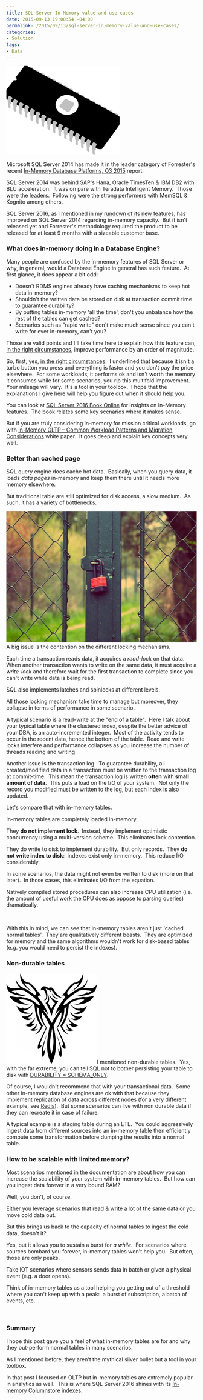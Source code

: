 ```yaml
---
title: SQL Server In-Memory value and use cases
date: 2015-09-13 19:00:54 -04:00
permalink: /2015/09/13/sql-server-in-memory-value-and-use-cases/
categories:
- Solution
tags:
- Data
---
```

<a href="/assets/2015/9/sql-server-in-memory-value-and-use-cases/eprom021.png"><img class="size-medium wp-image-1201 alignright" src="/assets/2015/9/sql-server-in-memory-value-and-use-cases/eprom021.png?w=300" alt="EPROM02[1]" width="300" height="234" /></a>

Microsoft SQL Server 2014 has made it in the leader category of Forrester's recent <a href="https://www.forrester.com/The+Forrester+Wave+InMemory+Database+Platforms+Q3+2015/fulltext/-/E-res120222" target="_blank">In-Memory Database Platforms, Q3 2015</a> report.

SQL Server 2014 was behind SAP's Hana, Oracle TimesTen &amp; IBM DB2 with BLU acceleration.  It was on pare with Teradata Intelligent Memory.  Those were the leaders.  Following were the strong performers with MemSQL &amp; Kognito among others.

SQL Server 2016, as I mentioned in my <a href="http://vincentlauzon.com/2015/07/22/sql-server-2016/">rundown of its new features</a>, has improved on SQL Server 2014 regarding in-memory capacity.  But it isn't released yet and Forrester's methodology required the product to be released for at least 9 months with a sizeable customer base.
<h3>What does in-memory doing in a Database Engine?</h3>
Many people are confused by the in-memory features of SQL Server or why, in general, would a Database Engine in general has such feature.  At first glance, it does appear a bit odd:
<ul>
	<li>Doesn't RDMS engines already have caching mechanisms to keep hot data in-memory?</li>
	<li>Shouldn't the written data be stored on disk at transaction commit time to guarantee durability?</li>
	<li>By putting tables in-memory 'all the time', don't you unbalance how the rest of the tables can get cached?</li>
	<li>Scenarios such as "rapid write" don't make much sense since you can't write for ever in-memory, can't you?</li>
</ul>
Those are valid points and I'll take time here to explain how this feature can, <span style="text-decoration:underline;">in the right circumstances</span>, improve performance by an order of magnitude.

So, first, yes, <span style="text-decoration:underline;">in the right circumstances</span>.  I underlined that because it isn't a turbo button you press and everything is faster and you don't pay the price elsewhere.  For some workloads, it performs ok and isn't worth the memory it consumes while for some scenarios, you rip this multifold improvement.  Your mileage will vary.  It's a tool in your toolbox.  I hope that the explanations I give here will help you figure out when it should help you.

You can look at <a href="https://msdn.microsoft.com/en-us/library/dn133186.aspx" target="_blank">SQL Server 2016 Book Online</a> for insights on In-Memory features.  The book relates some key scenarios where it makes sense.

But if you are truly considering in-memory for mission critical workloads, go with <a href="https://msdn.microsoft.com/library/dn673538.aspx" target="_blank">In-Memory OLTP – Common Workload Patterns and Migration Considerations</a> white paper.  It goes deep and explain key concepts very well.
<h3>Better than cached page</h3>
SQL query engine does cache hot data.  Basically, when you query data, it loads <em>data pages</em> in-memory and keep them there until it needs more memory elsewhere.

But traditional table are still optimized for disk access, a slow medium.  As such, it has a variety of bottlenecks.

<a href="/assets/2015/9/sql-server-in-memory-value-and-use-cases/padlock-520x3471.jpg"><img class="size-full wp-image-1206 alignleft" src="/assets/2015/9/sql-server-in-memory-value-and-use-cases/padlock-520x3471.jpg" alt="padlock-520x347[1]" width="520" height="347" /></a>A big issue is the contention on the different locking mechanisms.

Each time a transaction reads data, it acquires a <em>read-lock</em> on that data.  When another transaction wants to write on the same data, it must acquire a <em>write-lock</em> and therefore wait for the first transaction to complete since you can't write while data is being read.

SQL also implements latches and spinlocks at different levels.

All those locking mechanism take time to manage but moreover, they collapse in terms of performance in some scenario.

A typical scenario is a read-write at the "end of a table".  Here I talk about your typical table where the clustered index, despite the better advice of your DBA, is an auto-incremented integer.  Most of the activity tends to occur in the recent data, hence the bottom of the table.  Read and write locks interfere and performance collapses as you increase the number of threads reading and writing.

Another issue is the transaction log.  To guarantee durability, all created/modified data in a transaction must be written to the transaction log at commit-time.  This mean the transaction log is written <strong>often</strong> with <strong>small amount of data</strong>.  This puts a load on the I/O of your system.  Not only the record you modified must be written to the log, but each index is also updated.

Let's compare that with in-memory tables.

In-memory tables are completely loaded in-memory.

They <strong>do not implement lock</strong>.  Instead, they implement optimistic concurrency using a multi-version scheme.  This eliminates lock contention.

They do write to disk to implement durability.  But only records.  They <strong>do not write index to disk</strong>:  indexes exist only in-memory.  This reduce I/O considerably.

In some scenarios, the data might not even be written to disk (more on that later).  In those cases, this eliminates I/O from the equation.

Natively compiled stored procedures can also increase CPU utilization (i.e. the amount of useful work the CPU does as oppose to parsing queries) dramatically.

&nbsp;

With this in mind, we can see that in-memory tables aren't just 'cached normal tables'.  They are qualitatively different beasts.  They are optimized for memory and the same algorithms wouldn't work for disk-based tables (e.g. you would need to persist the indexes).
<h3>Non-durable tables</h3>
<a href="/assets/2015/9/sql-server-in-memory-value-and-use-cases/phoeonix-clip-art-67701.jpg"><img class=" wp-image-1208 alignright" src="/assets/2015/9/sql-server-in-memory-value-and-use-cases/phoeonix-clip-art-67701.jpg" alt="phoeonix-clip-art-6770[1]" width="240" height="239" /></a>I mentioned non-durable tables.  Yes, with the far extreme, you can tell SQL not to bother persisting your table to disk with <a href="https://msdn.microsoft.com/en-us/library/dn553122.aspx" target="_blank">DURABILITY = SCHEMA_ONLY</a>.

Of course, I wouldn't recommend that with your transactional data.  Some other in-memory database engines are ok with that because they implement replication of data across different nodes (for a very different example, see <a href="http://redis.io/" target="_blank">Redis</a>).  But some scenarios can live with non durable data if they can recreate it in case of failure.

A typical example is a staging table during an ETL.  You could aggressively ingest data from different sources into an in-memory table then efficiently compute some transformation before dumping the results into a normal table.
<h3>How to be scalable with limited memory?</h3>
Most scenarios mentioned in the documentation are about how you can increase the scalability of your system with in-memory tables.  But how can you ingest data forever in a very bound RAM?

Well, you don't, of course.

Either you leverage scenarios that read &amp; write a lot of the same data or you move cold data out.

But this brings us back to the capacity of normal tables to ingest the cold data, doesn't it?

Yes, but it allows you to sustain a burst for <em>a while</em>.  For scenarios where sources bombard you forever, in-memory tables won't help you.  But often, those are only peaks.

Take IOT scenarios where sensors sends data in batch or given a physical event (e.g. a door opens).

Think of in-memory tables as a tool helping you getting out of a threshold where you can't keep up with a peak:  a burst of subscription, a batch of events, etc.  .

&nbsp;
<h3>Summary</h3>
I hope this post gave you a feel of what in-memory tables are for and why they out-perform normal tables in many scenarios.

As I mentioned before, they aren't the mythical silver bullet but a tool in your toolbox.

In that post I focused on OLTP but in-memory tables are extremely popular in analytics as well.  This is where SQL Server 2016 shines with its <a href="http://vincentlauzon.com/2015/07/22/sql-server-2016/">In-memory Columnstore indexes</a>.